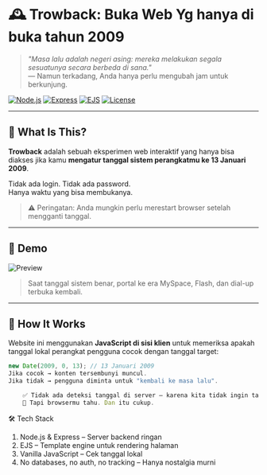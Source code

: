 # 🕰️ Trowback: Buka Web Yg hanya di buka tahun 2009

> *"Masa lalu adalah negeri asing: mereka melakukan segala sesuatunya secara berbeda di sana."*  
> — Namun terkadang, Anda hanya perlu mengubah jam untuk berkunjung.

[![Node.js](https://img.shields.io/badge/Node.js-18+-green?logo=node.js)](https://nodejs.org)
[![Express](https://img.shields.io/badge/Express.js-4.x-blue?logo=express)](https://expressjs.com)
[![EJS](https://img.shields.io/badge/Template-EJS-ff69b4?logo=javascript)](https://ejs.co)
[![License](https://img.shields.io/badge/License-MIT-purple)](LICENSE)

---

## 🎯 What Is This?

**Trowback** adalah sebuah eksperimen web interaktif yang hanya bisa diakses jika kamu **mengatur tanggal sistem perangkatmu ke 13 Januari 2009**.

Tidak ada login. Tidak ada password.  
Hanya waktu yang bisa membukanya.

> ⚠️ Peringatan: Anda mungkin perlu merestart browser setelah mengganti tanggal.

---

## 🚀 Demo

![Preview](https://i.imgur.com/6kL8hJf.gif)

> Saat tanggal sistem benar, portal ke era MySpace, Flash, dan dial-up terbuka kembali.

---

## 🔐 How It Works

Website ini menggunakan **JavaScript di sisi klien** untuk memeriksa apakah tanggal lokal perangkat pengguna cocok dengan tanggal target:

```js
new Date(2009, 0, 13); // 13 Januari 2009
Jika cocok → konten tersembunyi muncul.
Jika tidak → pengguna diminta untuk "kembali ke masa lalu". 

    ✅ Tidak ada deteksi tanggal di server — karena kita tidak ingin tahu tanggalmu.
    🔮 Tapi browsermu tahu. Dan itu cukup.
```

🛠️ Tech Stack 
1.  Node.js & Express – Server backend ringan
2.  EJS – Template engine untuk rendering halaman
3.  Vanilla JavaScript – Cek tanggal lokal
4.  No databases, no auth, no tracking – Hanya nostalgia murni


     
